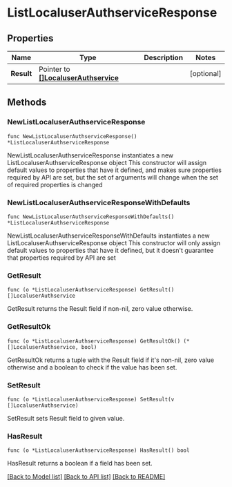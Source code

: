 # ListLocaluserAuthserviceResponse

## Properties

Name | Type | Description | Notes
------------ | ------------- | ------------- | -------------
**Result** | Pointer to [**[]LocaluserAuthservice**](LocaluserAuthservice.md) |  | [optional] 

## Methods

### NewListLocaluserAuthserviceResponse

`func NewListLocaluserAuthserviceResponse() *ListLocaluserAuthserviceResponse`

NewListLocaluserAuthserviceResponse instantiates a new ListLocaluserAuthserviceResponse object
This constructor will assign default values to properties that have it defined,
and makes sure properties required by API are set, but the set of arguments
will change when the set of required properties is changed

### NewListLocaluserAuthserviceResponseWithDefaults

`func NewListLocaluserAuthserviceResponseWithDefaults() *ListLocaluserAuthserviceResponse`

NewListLocaluserAuthserviceResponseWithDefaults instantiates a new ListLocaluserAuthserviceResponse object
This constructor will only assign default values to properties that have it defined,
but it doesn't guarantee that properties required by API are set

### GetResult

`func (o *ListLocaluserAuthserviceResponse) GetResult() []LocaluserAuthservice`

GetResult returns the Result field if non-nil, zero value otherwise.

### GetResultOk

`func (o *ListLocaluserAuthserviceResponse) GetResultOk() (*[]LocaluserAuthservice, bool)`

GetResultOk returns a tuple with the Result field if it's non-nil, zero value otherwise
and a boolean to check if the value has been set.

### SetResult

`func (o *ListLocaluserAuthserviceResponse) SetResult(v []LocaluserAuthservice)`

SetResult sets Result field to given value.

### HasResult

`func (o *ListLocaluserAuthserviceResponse) HasResult() bool`

HasResult returns a boolean if a field has been set.


[[Back to Model list]](../README.md#documentation-for-models) [[Back to API list]](../README.md#documentation-for-api-endpoints) [[Back to README]](../README.md)


